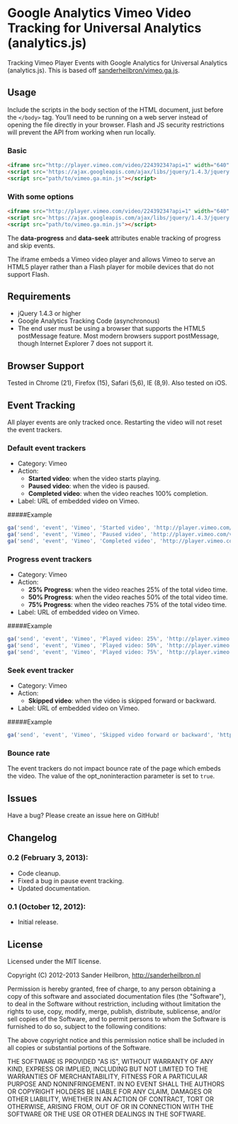 # Google Analytics Vimeo Video Tracking for Universal Analytics (analytics.js)
Tracking Vimeo Player Events with Google Analytics for Universal Analytics (analytics.js). This is based off <a href="http://github.com/sanderheilbron/vimeo.ga.js">sanderheilbron/vimeo.ga.js</a>.

## Usage
Include the scripts in the body section of the HTML document, just before the `</body>` tag. You’ll need to be running on a web server instead of opening the file directly in your browser. Flash and JS security restrictions will prevent the API from working when run locally.

### Basic
```html
<iframe src="http://player.vimeo.com/video/22439234?api=1" width="640" height="390" frameborder="0" webkitAllowFullScreen mozallowfullscreen allowFullScreen></iframe>
<script src='https://ajax.googleapis.com/ajax/libs/jquery/1.4.3/jquery.min.js'></script>
<script src="path/to/vimeo.ga.min.js"></script>
```	
### With some options
```html
<iframe src="http://player.vimeo.com/video/22439234?api=1" width="640" height="390" frameborder="0" data-progress="true" data-seek="true" webkitAllowFullScreen mozallowfullscreen allowFullScreen></iframe>
<script src='https://ajax.googleapis.com/ajax/libs/jquery/1.4.3/jquery.min.js'></script>
<script src="path/to/vimeo.ga.min.js"></script>
```
The **data-progress** and **data-seek** attributes enable tracking of progress and skip events. 

The iframe embeds a Vimeo video player and allows Vimeo to serve an HTML5 player rather than a Flash player for mobile devices that do not support Flash.

## Requirements
* jQuery 1.4.3 or higher
* Google Analytics Tracking Code (asynchronous)
* The end user must be using a browser that supports the HTML5 postMessage feature. Most modern browsers support postMessage, though Internet Explorer 7 does not support it.

## Browser Support
Tested in Chrome (21), Firefox (15), Safari (5,6), IE (8,9). Also tested on iOS.

## Event Tracking
All player events are only tracked once. Restarting the video will not reset the event trackers.

### Default event trackers
* Category: Vimeo
* Action:
	* **Started video**: when the video starts playing.
	* **Paused video**: when the video is paused.
	* **Completed video**: when the video reaches 100% completion.
* Label: URL of embedded video on Vimeo.

#####Example
```js
ga('send', 'event', 'Vimeo', 'Started video', 'http://player.vimeo.com/video/22439234', undefined, true);
ga('send', 'event', 'Vimeo', 'Paused video', 'http://player.vimeo.com/video/22439234', undefined, true);
ga('send', 'event', 'Vimeo', 'Completed video', 'http://player.vimeo.com/video/22439234', undefined, true);
```
### Progress event trackers

* Category: Vimeo
* Action:
	* **25% Progress**: when the video reaches 25% of the total video time.
	* **50% Progress**: when the video reaches 50% of the total video time.
	* **75% Progress**: when the video reaches 75% of the total video time.
* Label: URL of embedded video on Vimeo.

#####Example
```js
ga('send', 'event', 'Vimeo', 'Played video: 25%', 'http://player.vimeo.com/video/22439234', undefined, true);
ga('send', 'event', 'Vimeo', 'Played video: 50%', 'http://player.vimeo.com/video/22439234', undefined, true);
ga('send', 'event', 'Vimeo', 'Played video: 75%', 'http://player.vimeo.com/video/22439234', undefined, true);
```
### Seek event tracker
* Category: Vimeo
* Action:
	* **Skipped video**: when the video is skipped forward or backward.
* Label: URL of embedded video on Vimeo.

#####Example
```js
ga('send', 'event', 'Vimeo', 'Skipped video forward or backward', 'http://player.vimeo.com/video/22439234', undefined, true);
```

### Bounce rate
The event trackers do not impact bounce rate of the page which embeds the video. The value of the opt_noninteraction parameter is set to `true`.

## Issues
Have a bug? Please create an issue here on GitHub!

## Changelog
### 0.2 (February 3, 2013):
 * Code cleanup.
 * Fixed a bug in pause event tracking.
 * Updated documentation.

### 0.1 (October 12, 2012):
 * Initial release.

## License
Licensed under the MIT license.

Copyright (C) 2012-2013 Sander Heilbron, http://sanderheilbron.nl

Permission is hereby granted, free of charge, to any person obtaining a copy
of this software and associated documentation files (the "Software"), to deal
in the Software without restriction, including without limitation the rights
to use, copy, modify, merge, publish, distribute, sublicense, and/or sell
copies of the Software, and to permit persons to whom the Software is
furnished to do so, subject to the following conditions:

The above copyright notice and this permission notice shall be included in
all copies or substantial portions of the Software.

THE SOFTWARE IS PROVIDED "AS IS", WITHOUT WARRANTY OF ANY KIND, EXPRESS OR
IMPLIED, INCLUDING BUT NOT LIMITED TO THE WARRANTIES OF MERCHANTABILITY,
FITNESS FOR A PARTICULAR PURPOSE AND NONINFRINGEMENT. IN NO EVENT SHALL THE
AUTHORS OR COPYRIGHT HOLDERS BE LIABLE FOR ANY CLAIM, DAMAGES OR OTHER
LIABILITY, WHETHER IN AN ACTION OF CONTRACT, TORT OR OTHERWISE, ARISING FROM,
OUT OF OR IN CONNECTION WITH THE SOFTWARE OR THE USE OR OTHER DEALINGS IN
THE SOFTWARE.